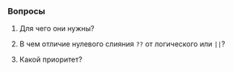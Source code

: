 ### Вопросы

1. Для чего они нужны?

2. В чем отличие нулевого слияния `??` от логического или `||`?

3. Какой приоритет?
